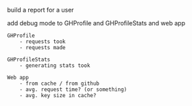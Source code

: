build a report for a user

add debug mode to GHProfile and GHProfileStats and web app

	GHProfile
		- requests took
		- requests made

	GHProfileStats
		- generating stats took

	Web app
		- from cache / from github
		- avg. request time? (or something)
		- avg. key size in cache?
